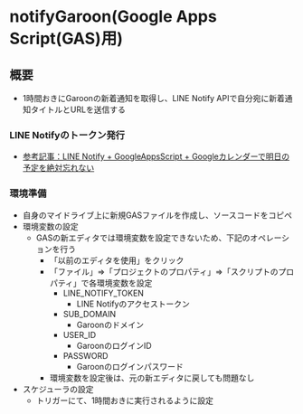# notifyGaroon(Google Apps Script(GAS)用)
## 概要
- 1時間おきにGaroonの新着通知を取得し、LINE Notify APIで自分宛に新着通知タイトルとURLを送信する

### LINE Notifyのトークン発行
- [参考記事：LINE Notify + GoogleAppsScript + Googleカレンダーで明日の予定を絶対忘れない](https://qiita.com/imajoriri/items/e211547438967827661f)

### 環境準備
- 自身のマイドライブ上に新規GASファイルを作成し、ソースコードをコピペ
- 環境変数の設定
  - GASの新エディタでは環境変数を設定できないため、下記のオペレーションを行う
    - 「以前のエディタを使用」をクリック
    - 「ファイル」⇒「プロジェクトのプロパティ」⇒「スクリプトのプロパティ」で各環境変数を設定
      - LINE_NOTIFY_TOKEN
        - LINE Notifyのアクセストークン
      - SUB_DOMAIN
        - Garoonのドメイン
      - USER_ID
        - GaroonのログインID
      - PASSWORD
        - Garoonのログインパスワード
    - 環境変数を設定後は、元の新エディタに戻しても問題なし
- スケジューラの設定
  - トリガーにて、1時間おきに実行されるように設定